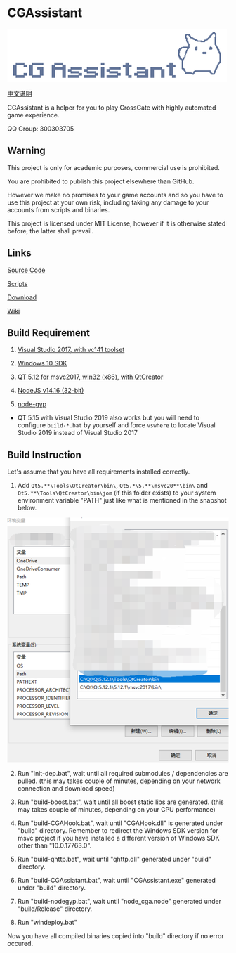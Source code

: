 # CGAssistant

![](img/logo.png)

[中文说明](READMECN.md)

CGAssistant is a helper for you to play CrossGate with highly automated game experience.

QQ Group: 300303705

## Warning

This project is only for academic purposes, commercial use is prohibited.

You are prohibited to publish this project elsewhere than GitHub.

However we make no promises to your game accounts and so you have to use this project at your own risk, including taking any damage to your accounts from scripts and binaries.

This project is licensed under MIT License, however if it is otherwise stated before, the latter shall prevail.

## Links

[Source Code](https://github.com/hzqst/CGAssistant)

[Scripts](https://github.com/hzqst/CGAssistantJS)

[Download](https://github.com/hzqst/CGAssistant/releases)

[Wiki](https://github.com/hzqst/CGAssistant/wiki)

## Build Requirement

1. [Visual Studio 2017, with vc141 toolset](https://visualstudio.microsoft.com/)

3. [Windows 10 SDK](https://developer.microsoft.com/en-us/windows/downloads/windows-sdk/)

4. [QT 5.12 for msvc2017, win32 (x86), with QtCreator](https://www.qt.io/download)

5. [NodeJS v14.16 (32-bit)](https://nodejs.org/download/release/v14.16.0/)

6. [node-gyp](https://www.npmjs.com/package/node-gyp)

* QT 5.15 with Visual Studio 2019 also works but you will need to configure `build-*.bat` by yourself and force `vswhere` to locate Visual Studio 2019 instead of Visual Studio 2017

## Build Instruction

Let's assume that you have all requirements installed correctly.

1. Add `Qt5.**\Tools\QtCreator\bin\`, `Qt5.*\5.**\msvc20**\bin\` and `Qt5.**\Tools\QtCreator\bin\jom` (if this folder exists) to your system environment variable "PATH" just like what is mentioned in the snapshot below.

![](img/1.png)

2. Run "init-dep.bat", wait until all required submodules / dependencies are pulled. (this may takes couple of minutes, depending on your network connection and download speed)

3. Run "build-boost.bat", wait until all boost static libs are generated. (this may takes couple of minutes, depending on your CPU performance)

4. Run "build-CGAHook.bat", wait until "CGAHook.dll" is generated under "build" directory. Remember to redirect the Windows SDK version for msvc project if you have installed a different version of Windows SDK other than "10.0.17763.0".

5. Run "build-qhttp.bat", wait until "qhttp.dll" generated under "build" directory.

6. Run "build-CGAssiatant.bat", wait until "CGAssistant.exe" generated under "build" directory.

7. Run "build-nodegyp.bat", wait until "node_cga.node" generated under "build/Release" directory.

8. Run "windeploy.bat"

Now you have all compiled binaries copied into "build" directory if no error occured.
